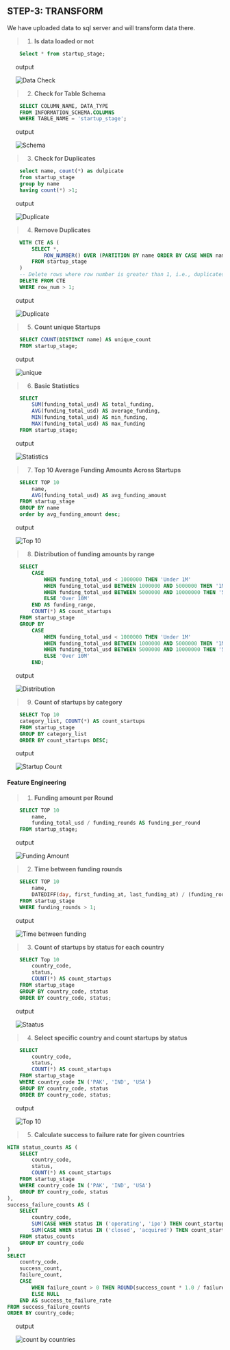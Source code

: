 ## STEP-3: TRANSFORM

We have uploaded data to sql server and will transform data there.

> 1.  **Is data loaded or not**
``` SQL
    Select * from startup_stage;
```

&nbsp;&nbsp;&nbsp;&nbsp;&nbsp;output

&nbsp;&nbsp;&nbsp;&nbsp;&nbsp;![Data Check](img/data_load.PNG)



> 2.  **Check for Table Schema**
``` SQL
    SELECT COLUMN_NAME, DATA_TYPE
    FROM INFORMATION_SCHEMA.COLUMNS
    WHERE TABLE_NAME = 'startup_stage';
```

&nbsp;&nbsp;&nbsp;&nbsp;&nbsp;output

&nbsp;&nbsp;&nbsp;&nbsp;&nbsp;![Schema](img/schema.PNG)



> 3. **Check for Duplicates**
``` SQL
    select name, count(*) as dulpicate
    from startup_stage
    group by name
    having count(*) >1;
```

&nbsp;&nbsp;&nbsp;&nbsp;&nbsp;output

&nbsp;&nbsp;&nbsp;&nbsp;&nbsp;![Duplicate](img/duplicates.PNG)



> 4. **Remove Duplicates**
``` SQL
    WITH CTE AS (
        SELECT *,
            ROW_NUMBER() OVER (PARTITION BY name ORDER BY CASE WHEN name IS NULL THEN 1 ELSE 0 END) AS row_num
        FROM startup_stage
    )
    -- Delete rows where row number is greater than 1, i.e., duplicates with empty data
    DELETE FROM CTE
    WHERE row_num > 1;
```

&nbsp;&nbsp;&nbsp;&nbsp;&nbsp;output

&nbsp;&nbsp;&nbsp;&nbsp;&nbsp;![Duplicate](img/drs.PNG)



> 5. **Count unique Startups**
```SQL
    SELECT COUNT(DISTINCT name) AS unique_count
    FROM startup_stage;
```

&nbsp;&nbsp;&nbsp;&nbsp;&nbsp;output

&nbsp;&nbsp;&nbsp;&nbsp;&nbsp;![unique](img/unique_1.PNG)



> 6. **Basic Statistics**
```SQL
    SELECT 
        SUM(funding_total_usd) AS total_funding,
        AVG(funding_total_usd) AS average_funding,
        MIN(funding_total_usd) AS min_funding,
        MAX(funding_total_usd) AS max_funding
    FROM startup_stage;
```

&nbsp;&nbsp;&nbsp;&nbsp;&nbsp;output

&nbsp;&nbsp;&nbsp;&nbsp;&nbsp;![Statistics](img/stat_1.PNG)



> 7. **Top 10 Average Funding Amounts Across Startups**
``` SQL
    SELECT TOP 10
        name,
        AVG(funding_total_usd) AS avg_funding_amount
    FROM startup_stage
    GROUP BY name
    order by avg_funding_amount desc;
```

&nbsp;&nbsp;&nbsp;&nbsp;&nbsp;output

&nbsp;&nbsp;&nbsp;&nbsp;&nbsp;![Top 10](img/top.PNG)



> 8. **Distribution of funding amounts by range**
```SQL
    SELECT 
        CASE 
            WHEN funding_total_usd < 1000000 THEN 'Under 1M'
            WHEN funding_total_usd BETWEEN 1000000 AND 5000000 THEN '1M to 5M'
            WHEN funding_total_usd BETWEEN 5000000 AND 10000000 THEN '5M to 10M'
            ELSE 'Over 10M'
        END AS funding_range,
        COUNT(*) AS count_startups
    FROM startup_stage
    GROUP BY 
        CASE 
            WHEN funding_total_usd < 1000000 THEN 'Under 1M'
            WHEN funding_total_usd BETWEEN 1000000 AND 5000000 THEN '1M to 5M'
            WHEN funding_total_usd BETWEEN 5000000 AND 10000000 THEN '5M to 10M'
            ELSE 'Over 10M'
        END;
```

&nbsp;&nbsp;&nbsp;&nbsp;&nbsp;output

&nbsp;&nbsp;&nbsp;&nbsp;&nbsp;![Distribution](img/distribution_1.PNG)



> 9. **Count of startups by category**
```SQL
    SELECT Top 10
    category_list, COUNT(*) AS count_startups 
    FROM startup_stage
    GROUP BY category_list
    ORDER BY count_startups DESC;
```

&nbsp;&nbsp;&nbsp;&nbsp;&nbsp;output

&nbsp;&nbsp;&nbsp;&nbsp;&nbsp;![Startup Count](img/countcc.PNG)



#### Feature Engineering

> 1. **Funding amount per Round**
```SQL
    SELECT TOP 10
        name,
        funding_total_usd / funding_rounds AS funding_per_round
    FROM startup_stage;
```

&nbsp;&nbsp;&nbsp;&nbsp;&nbsp;output

&nbsp;&nbsp;&nbsp;&nbsp;&nbsp;![Funding Amount](img/per.PNG)



> 2.  **Time between funding rounds**
```SQL
    SELECT TOP 10
        name,
        DATEDIFF(day, first_funding_at, last_funding_at) / (funding_rounds - 1) AS avg_days_between_rounds
    FROM startup_stage
    WHERE funding_rounds > 1;
```

&nbsp;&nbsp;&nbsp;&nbsp;&nbsp;output

&nbsp;&nbsp;&nbsp;&nbsp;&nbsp;![Time between funding](img/time_bw.PNG)



> 3. **Count of startups by status for each country**
```SQL
    SELECT Top 10
        country_code,
        status,
        COUNT(*) AS count_startups
    FROM startup_stage
    GROUP BY country_code, status
    ORDER BY country_code, status;
```

&nbsp;&nbsp;&nbsp;&nbsp;&nbsp;output

&nbsp;&nbsp;&nbsp;&nbsp;&nbsp;![Staatus](img/top_10.PNG)


> 4. **Select specific country and count startups by status**
```SQL
    SELECT 
        country_code,
        status,
        COUNT(*) AS count_startups
    FROM startup_stage
    WHERE country_code IN ('PAK', 'IND', 'USA')
    GROUP BY country_code, status
    ORDER BY country_code, status;
```

&nbsp;&nbsp;&nbsp;&nbsp;&nbsp;output

&nbsp;&nbsp;&nbsp;&nbsp;&nbsp;![Top 10](img/ip.PNG)


> 5.  **Calculate success to failure rate  for given countries**
```SQL
WITH status_counts AS (
    SELECT 
        country_code,
        status,
        COUNT(*) AS count_startups
    FROM startup_stage
    WHERE country_code IN ('PAK', 'IND', 'USA')
    GROUP BY country_code, status
),
success_failure_counts AS (
    SELECT
        country_code,
        SUM(CASE WHEN status IN ('operating', 'ipo') THEN count_startups ELSE 0 END) AS success_count,
        SUM(CASE WHEN status IN ('closed', 'acquired') THEN count_startups ELSE 0 END) AS failure_count
    FROM status_counts
    GROUP BY country_code
)
SELECT
    country_code,
    success_count,
    failure_count,
    CASE 
        WHEN failure_count > 0 THEN ROUND(success_count * 1.0 / failure_count, 2)
        ELSE NULL
    END AS success_to_failure_rate
FROM success_failure_counts
ORDER BY country_code;
```

&nbsp;&nbsp;&nbsp;&nbsp;&nbsp;output

&nbsp;&nbsp;&nbsp;&nbsp;&nbsp;![count by countries](img/stf.PNG)
